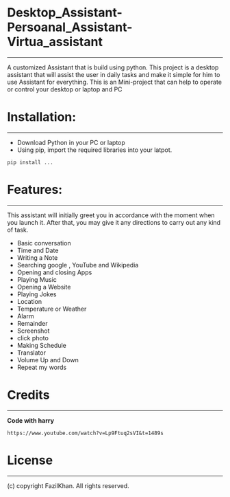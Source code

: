 # Desktop_Assistant-Persoanal_Assistant-Virtua_assistant
---
A customized Assistant that is build using python.
This project is a desktop assistant that will assist the user in daily tasks and make it simple for him to use Assistant for everything.
This is an Mini-project that can help to operate or control your desktop or laptop and PC


# Installation:
---
- Download Python in your PC or laptop
- Using pip, import the required libraries into your latpot.

```
pip install ...
```


# Features:
---
This assistant will initially greet you in accordance with the moment when you launch it. After that, you may give it any directions to carry out any kind of task.

+ Basic conversation
+ Time and Date
+ Writing a Note
+ Searching google , YouTube and Wikipedia
+ Opening and closing Apps
+ Playing Music
+ Opening a Website
+ Playing Jokes
+ Location
+ Temperature or Weather
+ Alarm
+ Remainder 
+ Screenshot
+ click photo
+ Making Schedule
+ Translator
+ Volume Up and Down
+ Repeat my words

# Credits
---

__Code with harry__

```
https://www.youtube.com/watch?v=Lp9Ftuq2sVI&t=1489s
```

# License
---
(c) copyright FazilKhan. All rights reserved.

















